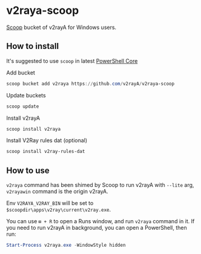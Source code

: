 # v2raya-scoop

[Scoop](https://scoop.sh) bucket of v2rayA for Windows users.

## How to install

It's suggested to use `scoop` in latest [PowerShell Core](https://aka.ms/PowerShell-Release?tag=stable)

Add bucket

```ps1
scoop bucket add v2raya https://github.com/v2rayA/v2raya-scoop
```

Update buckets

```ps1
scoop update
```

Install v2rayA

```ps1
scoop install v2raya
```

Install V2Ray rules dat (optional)

```ps1
scoop install v2ray-rules-dat
```

## How to use

`v2raya` command has been shimed by Scoop to run v2rayA with `--lite` arg, `v2rayawin` command is the origin v2rayA.

Env `V2RAYA_V2RAY_BIN` will be set to `$scoopdir\apps\v2ray\current\v2ray.exe`.

You can use `⊞ + R` to open a Runs window, and run `v2raya` command in it. If you need to run v2rayA in background, you can open a PowerShell, then run:

```ps1
Start-Process v2raya.exe -WindowStyle hidden
```
